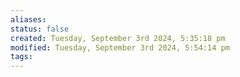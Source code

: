 ```yaml
---
aliases: 
status: false
created: Tuesday, September 3rd 2024, 5:35:18 pm
modified: Tuesday, September 3rd 2024, 5:54:14 pm
tags:
---
```


